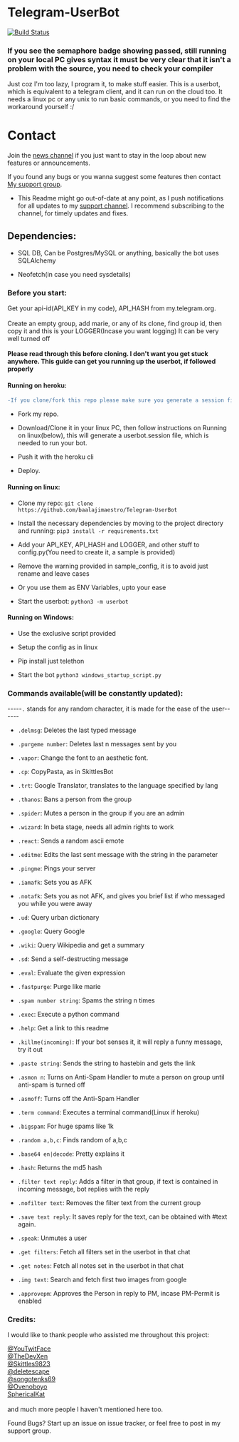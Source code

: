 # Telegram-UserBot 

[![Build Status](https://semaphoreci.com/api/v1/baalajimaestro/telegram-userbot/branches/modular/badge.svg)](https://semaphoreci.com/baalajimaestro/telegram-userbot)

### If you see the semaphore badge showing passed, still running on your local PC gives syntax it must be very clear that it isn't a problem with the source, you need to check your compiler



Just coz I'm too lazy, I program it, to make stuff easier.
This is a userbot, which is equivalent to a telegram client, and it can run on the cloud too.
It needs a linux pc or any unix to run basic commands, or you need to find the workaround yourself :/

# Contact 
Join the [news channel](https://t.me/maestro_userbot_channel) if you just want to stay in the loop about new features or
announcements.

If you found any bugs or you wanna suggest some features then contact [My support group](https://t.me/userbot_support).

- This Readme might go out-of-date at any point, as I push notifications for all updates to my [support channel](https://t.me/maestro_userbot_channel). I recommend subscribing to the channel, for timely updates and fixes.

## Dependencies:

- SQL DB, Can be Postgres/MySQL or anything, basically the bot uses SQLAlchemy

- Neofetch(in case you need sysdetails)

### Before you start:
Get your api-id(API_KEY in my code), API_HASH from my.telegram.org.<br/><br>
Create an empty group, add marie, or any of its clone, find group id, then copy it and this is your LOGGER(Incase you want logging) It can be very well turned off<br/><br/>
**Please read through this before cloning. I don't want you get stuck anywhere. This guide can get you running up the userbot, if followed properly**

#### Running on heroku:
```diff
-If you clone/fork this repo please make sure you generate a session file  by running app.py on your local pc before deploying it on heroku.
```

- Fork my repo.

- Download/Clone it in your linux PC, then follow instructions on Running on linux(below), this will generate a userbot.session file, which is needed to run your bot.

- Push it with the heroku cli

- Deploy.

#### Running on linux:
- Clone my repo: `git clone https://github.com/baalajimaestro/Telegram-UserBot`

- Install the necessary dependencies by moving to the project directory and running: `pip3 install -r requirements.txt`

- Add your API_KEY, API_HASH and LOGGER, and other stuff to config.py(You need to create it, a sample is provided)

- Remove the warning provided in sample_config, it is to avoid just rename and leave cases

- Or you use them as ENV Variables, upto your ease

- Start the userbot: `python3 -m userbot`

#### Running on Windows: 

- Use the exclusive script provided

- Setup the config as in linux

- Pip install just telethon

- Start the bot `python3 windows_startup_script.py`

### Commands available(will be constantly updated):

-----`.` stands for any random character, it is made for the ease of the user------

- `.delmsg`:                         Deletes the last typed message

- `.purgeme number`:                 Deletes last n messages sent by you

- `.vapor`:                          Change the font to an aesthetic font.

- `.cp`:                             CopyPasta, as in SkittlesBot

- `.trt`:                            Google Translator, translates to the language specified by lang

- `.thanos`:                         Bans a person from the group

- `.spider`:                         Mutes a person in the group if you are an admin

- `.wizard`:                         In beta stage, needs all admin rights to work

- `.react`:                          Sends a random ascii emote

- `.editme`:                         Edits the last sent message with the string in the parameter

- `.pingme`:                         Pings your server

- `.iamafk`:                         Sets you as AFK

- `.notafk`:                         Sets you as not AFK, and gives you brief list if who messaged you while you were away

- `.ud`:                             Query urban dictionary

- `.google`:                         Query Google

- `.wiki`:                           Query Wikipedia and get a summary

- `.sd`:                             Send a self-destructing message

- `.eval`:                           Evaluate the given expression

- `.fastpurge`:                      Purge like marie

- `.spam number string`:             Spams the string n times

- `.exec`:                           Execute a python command

- `.help`:                           Get a link to this readme

- `.killme(incoming)`:               If your bot senses it, it will reply a funny message, try it out

- `.paste string`:                   Sends the string to hastebin and gets the link

- `.asmon n`:                        Turns on Anti-Spam Handler to mute a person on group until anti-spam is turned off

- `.asmoff`:                         Turns off the Anti-Spam Handler

- `.term command`:                   Executes a terminal command(Linux if heroku)

- `.bigspam`:                        For huge spams like 1k

- `.random a,b,c`:                   Finds random of a,b,c

- `.base64 en|decode`:               Pretty explains it

- `.hash`:                           Returns the md5 hash

- `.filter text reply`:              Adds a filter in that group, if text is contained in incoming message, bot replies with the reply

- `.nofilter text`:                  Removes the filter text from the current group

- `.save text reply`:                It saves reply for the text, can be obtained with #text again.

- `.speak`:                          Unmutes a user

- `.get filters`:                    Fetch all filters set in the userbot in that chat

- `.get notes`:                      Fetch all notes set in the userbot in that chat

- `.img text`:                       Search and fetch first two images from google

- `.approvepm`:                      Approves the Person in reply to PM, incase PM-Permit is enabled


### Credits:

I would like to thank people who assisted me throughout this project:

[@YouTwitFace](https://github.com/YouTwitFace)<br/>
[@TheDevXen](https://github.com/TheDevXen)<br/>
[@Skittles9823](https://github.com/Skittles9823)<br/>
[@deletescape](https://github.com/deletescape)<br/>
[@songotenks69](https://github.com/songotenks69)<br/>
[@Ovenoboyo](https://github.com/Ovenoboyo)<br/>
[SphericalKat](https://github.com/ATechnoHazard)<br/>
<br/>
and much more people I haven't mentioned here too.

Found Bugs? Start up an issue on issue tracker, or feel free to post in my support group.
